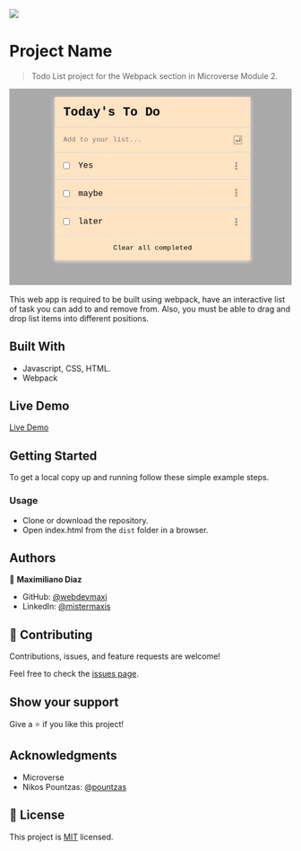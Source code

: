 ![](https://img.shields.io/badge/Microverse-blueviolet)

# Project Name

> Todo List project for the Webpack section in Microverse Module 2.

<p align="center">
  <img src="./app_screenshot.jpg">
</p>

This web app is required to be built using webpack, have an interactive list of task you can add to and remove from. Also, you must be able to drag and drop list items into different positions.

## Built With

- Javascript, CSS, HTML.
- Webpack

## Live Demo

[Live Demo](https://webdevmaxi.github.io/ToDoList/)


## Getting Started

To get a local copy up and running follow these simple example steps.

### Usage
- Clone or download the repository.
- Open index.html from the `dist` folder in a browser.

## Authors

👤 **Maximiliano Diaz**

- GitHub: [@webdevmaxi](https://github.com/webdevmaxi)
- LinkedIn: [@mistermaxis](https://linkedin.com/in/linkedinhandle)

## 🤝 Contributing

Contributions, issues, and feature requests are welcome!

Feel free to check the [issues page](../../issues/).

## Show your support

Give a ⭐️ if you like this project!

## Acknowledgments

- Microverse
- Nikos Pountzas: [@pountzas](https://github.com/pountzas)

## 📝 License

This project is [MIT](./MIT.md) licensed.

